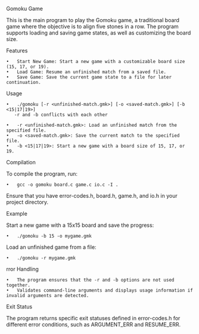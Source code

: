 Gomoku Game

This is the main program to play the Gomoku game, a traditional board game where the objective is to align five stones in a row. The program supports loading and saving game states, as well as customizing the board size.

Features

	•	Start New Game: Start a new game with a customizable board size (15, 17, or 19).
	•	Load Game: Resume an unfinished match from a saved file.
	•	Save Game: Save the current game state to a file for later continuation.

Usage

	•	./gomoku [-r <unfinished-match.gmk>] [-o <saved-match.gmk>] [-b <15|17|19>]
       -r and -b conflicts with each other

	•	-r <unfinished-match.gmk>: Load an unfinished match from the specified file.
	•	-o <saved-match.gmk>: Save the current match to the specified file.
	•	-b <15|17|19>: Start a new game with a board size of 15, 17, or 19.

Compilation

To compile the program, run:

	•	gcc -o gomoku board.c game.c io.c -I .

Ensure that you have error-codes.h, board.h, game.h, and io.h in your project directory.

Example

Start a new game with a 15x15 board and save the progress:

	•	./gomoku -b 15 -o mygame.gmk

Load an unfinished game from a file:

	•	./gomoku -r mygame.gmk

rror Handling

	•	The program ensures that the -r and -b options are not used together.
	•	Validates command-line arguments and displays usage information if invalid arguments are detected.

Exit Status

The program returns specific exit statuses defined in error-codes.h for different error conditions, such as ARGUMENT_ERR and RESUME_ERR.



